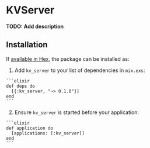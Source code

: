 # KVServer

**TODO: Add description**

## Installation

If [available in Hex](https://hex.pm/docs/publish), the package can be installed as:

  1. Add `kv_server` to your list of dependencies in `mix.exs`:

    ```elixir
    def deps do
      [{:kv_server, "~> 0.1.0"}]
    end
    ```

  2. Ensure `kv_server` is started before your application:

    ```elixir
    def application do
      [applications: [:kv_server]]
    end
    ```

